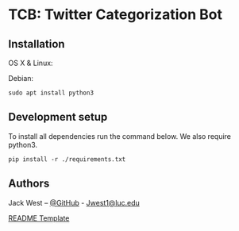 # TCB: Twitter Categorization Bot




## Installation

OS X & Linux:

Debian:

```
sudo apt install python3
```



## Development setup

To install all dependencies run the command below. We also require python3. 

```
pip install -r ./requirements.txt
```


## Authors

Jack West – [@GitHub](https://github.com/jweezy24) - Jwest1@luc.edu

[README Template](https://github.com/dbader/readme-template)




